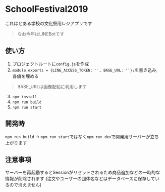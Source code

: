 # SchoolFestival2019
これはとある学校の文化祭用レジアプリです

> なお今年はLINEBotです

## 使い方
1. プロジェクトルートに`config.js`を作成
2. `module.exports = {LINE_ACCESS_TOKEN: '', BASE_URL: ''};`を書き込み, 各値を埋める
> BASE_URLは画像配給に利用します
3. `npm install`
4. `npm run build`
5. `npm run start`

## 開発時
`npm run build` -> `npm run start`ではなく`npm run dev`で開発用サーバーが立ち上がります

## 注意事項
サーバーを再起動するとSessionがリセットされるため商品追加などの一時的な情報が削除されます
(注文やユーザーの団体名などはデータベースに保存しているので消えません)
